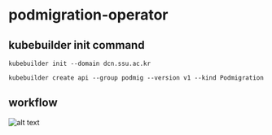 # podmigration-operator

## kubebuilder init command
```
kubebuilder init --domain dcn.ssu.ac.kr
```
```
kubebuilder create api --group podmig --version v1 --kind Podmigration
```

## workflow
![alt text](https://github.com/SSU-DCN/podmigration-operator/blob/main/podmigration.jpg?raw=true)

